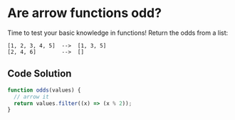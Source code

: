 # Are arrow functions odd? 

Time to test your basic knowledge in functions! Return the odds from a list:

```
[1, 2, 3, 4, 5]  -->  [1, 3, 5]
[2, 4, 6]        -->  []
```

## Code Solution 

```js
function odds(values) {
  // arrow it
  return values.filter((x) => (x % 2));
}

```
